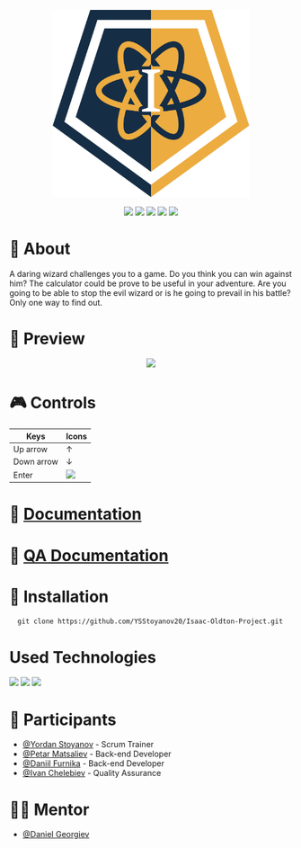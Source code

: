 <p align="center">
<img src= "Documentation/Isaac-Oldton-logo.png" width="350" text-align="center">
</p>

<p align ="center">
   <img src = "https://img.shields.io/github/languages/count/PDMatsaliev20/Isaac-Oldton-Project?style=for-the-badge"> <img src = "https://img.shields.io/github/contributors/PDMatsaliev20/Isaac-Oldton-Project?style=for-the-badge"> <img src = "https://img.shields.io/github/repo-size/PDMatsaliev20/Isaac-Oldton-Project?style=for-the-badge">  
   <img src = "https://img.shields.io/github/last-commit/PDMatsaliev20/Isaac-Oldton-Project?style=for-the-badge"> <img src = "https://img.shields.io/github/languages/top/PDMatsaliev20/Isaac-Oldton-Project?style=for-the-badge">
  </p>
   

#

# 📖 About
A daring wizard challenges you to a game. Do you think you can win against him? The calculator could be prove to be useful in your adventure. Are you going to be able to stop the evil wizard or is he going to prevail in his battle? Only one way to find out. 


# 🔭 Preview
<p align = "center">
<img src = "https://cdn.discordapp.com/attachments/908315011426959370/917023518284189696/unknown.png">
</p>

# 🎮 Controls

| Keys              | Icons |
| ----------------- | ------|
| Up arrow          | ↑     |
| Down arrow        | ↓     |
| Enter             | <img src="https://user-images.githubusercontent.com/86193762/144746117-f890b257-9bbc-4c71-9013-3814d1b89e88.png" width ="25"> |
#

# 📄 [Documentation](https://github.com/YSStoyanov20/Isaac-Oldton-Project/tree/main/Documentation)
# 📄 [QA Documentation]()


# 📨 Installation
```
  git clone https://github.com/YSStoyanov20/Isaac-Oldton-Project.git
```
# Used Technologies
<img src = "https://upload.wikimedia.org/wikipedia/commons/thumb/1/18/ISO_C%2B%2B_Logo.svg/306px-ISO_C%2B%2B_Logo.svg.png" width = "40"> <img src = "https://1000logos.net/wp-content/uploads/2020/08/Visual-Studio-Logo.png" width = "75"> <img src ="https://upload.wikimedia.org/wikipedia/commons/thumb/9/9a/Visual_Studio_Code_1.35_icon.svg/2048px-Visual_Studio_Code_1.35_icon.svg.png" width = "45">

# 🧍 Participants

* [@Yordan Stoyanov](https://github.com/YSStoyanov20) - Scrum Trainer
* [@Petar Matsaliev](https://github.com/PDMatsaliev20) - Back-end Developer
* [@Daniil Furnika](https://github.com/DVFurnika20) - Back-end Developer
* [@Ivan Chelebiev](https://github.com/IDChelebiev20) - Quality Assurance

# 👨‍🏫 Mentor
* [@Daniel Georgiev](https://github.com/DZGeorgiev19)

